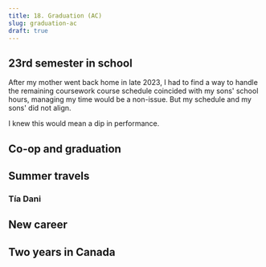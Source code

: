 ```yaml
---
title: 18. Graduation (AC)
slug: graduation-ac
draft: true
---
```


## 23rd semester in school

After my mother went back home in late 2023, I had to find a way to handle the remaining coursework course schedule coincided with my sons' school hours, managing my time would be a non-issue. But my schedule and my sons' did not align.

I knew this would mean a dip in performance.

## Co-op and graduation

## Summer travels

### Tía Dani

## New career

## Two years in Canada

